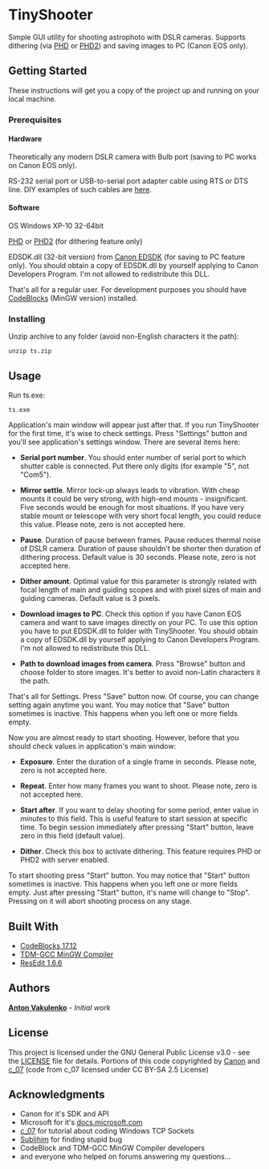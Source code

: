 # TinyShooter

Simple GUI utility for shooting astrophoto with DSLR cameras. Supports dithering (via [PHD](http://www.stark-labs.com/phdguiding.html) or [PHD2](https://openphdguiding.org/)) and saving images to PC (Canon EOS only). 

## Getting Started

These instructions will get you a copy of the project up and running on your local machine.

### Prerequisites

#### Hardware

Theoretically any modern DSLR camera with Bulb port (saving to PC works on Canon EOS only). 

RS-232 serial port or USB-to-serial port adapter cable using RTS or DTS line. DIY examples of such cables are [here](http://www.beskeen.com/projects/dslr_serial/dslr_serial.shtml).

#### Software

OS Windows XP-10 32-64bit

[PHD](http://www.stark-labs.com/phdguiding.html) or [PHD2](https://openphdguiding.org/) (for dithering feature only)

EDSDK.dll (32-bit version) from [Canon EDSDK](https://www.didp.canon-europa.com/) (for saving to PC feature only).
You should obtain a copy of EDSDK.dll by yourself applying to Canon Developers Program. I'm not allowed to redistribute this DLL. 

That's all for a regular user. For development purposes you should have [CodeBlocks](http://www.codeblocks.org/) (MinGW version) installed.

### Installing

Unzip archive to any folder (avoid non-English characters it the path):

```
unzip ts.zip
```

## Usage

Run ts.exe:

```
ts.exe
```

Application's main window will appear just after that. If you run TinyShooter for the first time, it's wise to check settings. Press "Settings" button and you'll see application's settings window. There are several items here:

* **Serial port number**. You should enter number of serial port to which shutter cable is connected. Put there only digits (for example "5", not "Com5").

* **Mirror settle**. Mirror lock-up always leads to vibration. With cheap mounts it could be very strong, with high-end mounts - insignificant. Five seconds would be enough for most situations. If you have very stable mount or telescope with very short focal length, you could reduce this value. Please note, zero is not accepted here.

* **Pause**. Duration of pause between frames. Pause reduces thermal noise of DSLR camera. Duration of pause shouldn't be shorter then duration of dithering process. Default value is 30 seconds. Please note, zero is not accepted here.

* **Dither amount**. Optimal value for this parameter is strongly related with focal length of main and guiding scopes and with pixel sizes of main and guiding cameras. Default value is 3 pixels.

* **Download images to PC**. Check this option if you have Canon EOS camera and want to save images directly on your PC. To use this option you have to put EDSDK.dll to folder with TinyShooter. You should obtain a copy of EDSDK.dll by yourself applying to Canon Developers Program. I'm not allowed to redistribute this DLL. 

* **Path to download images from camera**. Press "Browse" button and choose folder to store images. It's better to avoid non-Latin characters it the path.

That's all for Settings. Press "Save" button now. Of course, you can change setting again anytime you want. You may notice that "Save" button sometimes is inactive. This happens when you left one or more fields empty. 

Now you are almost ready to start shooting. However, before that you should check values in application's main window:

* **Exposure**. Enter the duration of a single frame in seconds. Please note, zero is not accepted here.

* **Repeat**. Enter how many frames you want to shoot. Please note, zero is not accepted here.

* **Start after**. If you want to delay shooting for some period, enter value in *minutes* to this field. This is useful feature to start session at specific time. To begin session immediately after pressing "Start" button, leave zero in this field (default value).

* **Dither**. Check this box to activate dithering. This feature requires PHD or PHD2 with server enabled.

To start shooting press "Start" button. You may notice that "Start" button sometimes is inactive. This happens when you left one or more fields empty. Just after pressing "Start" button, it's name will change to "Stop". Pressing on it will abort shooting process on any stage.

## Built With

* [CodeBlocks 17.12](http://www.codeblocks.org/)
* [TDM-GCC MinGW Compiler](http://tdm-gcc.tdragon.net/)
* [ResEdit 1.6.6](http://www.resedit.net/)

## Authors

[**Anton Vakulenko**](https://github.com/anton-vakulenko) - *Initial work*

## License

This project is licensed under the GNU General Public License v3.0 - see the [LICENSE](LICENSE) file for details. Portions of this code copyrighted by [Canon](https://www.didp.canon-europa.com/developer/didp/didp_cfg.nsf/webpages/Terms+and+Conditions) and [c_07](https://www.codeproject.com/script/Membership/View.aspx?mid=2600768) (code from c_07 licensed under CC BY-SA 2.5 License)

## Acknowledgments

* Canon for it's SDK and API
* Microsoft for it's [docs.microsoft.com](https://docs.microsoft.com/)
* [c_07](https://www.codeproject.com/script/Membership/View.aspx?mid=2600768) for tutorial about coding Windows TCP Sockets
* [Sublihim](https://ru.stackoverflow.com/users/216179/sublihim) for finding stupid bug
* CodeBlock and TDM-GCC MinGW Compiler developers
* and everyone who helped on forums answering my questions...
